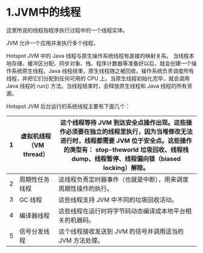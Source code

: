 # 1.JVM中的线程 

这里所说的线程指程序执行过程中的一个线程实体。 

JVM 允许一个应用并发执行多个线程。

Hotspot JVM 中的 Java 线程与原生操作系统线程有直接的映射关系。 当线程本地存储、缓冲区分配、同步对象、栈、程序计数器等准备好以后，就会创建一个操作系统原生线程。Java 线程结束，原生线程随之被回收。操作系统负责调度所有线程，并把它们分配到任何可用的 CPU 上。当原生线程初始化完毕，就会调用 Java 线程的 run() 方法。当线程结束时，会释放原生线程和 Java 线程的所有资源。 

Hotspot JVM 后台运行的系统线程主要有下面几个： 

| 1    | 虚拟机线程（VM thread） | 这个线程等待 JVM 到达安全点操作出现。这些操作必须要在独立的线程里执行，因为当堆修改无法进行时，线程都需要 JVM 位于安全点。这些操作的类型有： stop-theworld 垃圾回收、线程栈 dump、线程暂停、线程偏向锁（biased locking）解除。 |
| ---- | ---------------- | ---------------------------------------- |
| 2    | 周期性任务线程          | 这线程负责定时器事件（也就是中断），用来调度周期性操作的执行。          |
| 3    | GC 线程            | 这些线程支持 JVM 中不同的垃圾回收活动。                   |
| 4    | 编译器线程            | 这些线程在运行时将字节码动态编译成本地平台相关的机器码。             |
| 5    | 信号分发线程           | 这个线程接收发送到 JVM 的信号并调用适当的 JVM 方法处理。        |